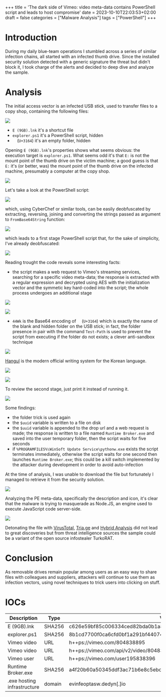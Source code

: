 +++
title = 'The dark side of Vimeo: video meta-data contains PowerShell script and leads to host compromise'
date = 2023-10-10T22:03:53+02:00
draft = false
categories = ["Malware Analysis"]
tags = ["PowerShell"]
+++

# Introduction

During my daily blue-team operations I stumbled across a series of similar infection chains, all started with an infected thumb drive. Since the installed security solution detected with a generic signature the threat but didn't block it, I took charge of the alerts and decided to deep dive and analyze the sample.

# Analysis

The initial access vector is an infected USB stick, used to transfer files to a copy shop, containing the following files:

![](images/usb_drive_content.png)

- `E (9GB).lnk` it's a shortcut file
- `explorer.ps1` it's a PowerShell script, hidden
- `ㅤ` (`U+3164`) it's an empty folder, hidden

Opening `E (9GB).lnk`'s properties shows what seems obvious: the execution target is `explorer.ps1`. What seems odd it's that `E:` is not the mount point of the thumb drive on the victim machine; a good guess is that `E:` it's (or better, was) the mount point of the thumb drive on the infected machine, presumably a computer at the copy shop.

![](images/shortcut_properties.png)

Let's take a look at the PowerShell script:

![](images/0_stage_powershell_script.png)

which, using CyberChef or similar tools, can be easily deobfuscated by extracting, reversing, joining and converting the strings passed as argument to `FromBase64String` function:

![](images/0_stage_powershell_script_clean.png)

which leads to a first stage PowerShell script that, for the sake of simplicity, I've already deobfuscated:

![](images/1_stage_powershell_script_clean.png)

Reading trought the code reveals some interesting facts:

- the script makes a web request to Vimeo's streaming services, searching for a specific video meta-data; the response is extracted with a regular expression and decrypted using AES with the initialization vector and the symmetic key hard-coded into the script; the whole process undergoes an additional stage

![](images/vimeo_video.png)

![](images/vimeo_video_metadata.png)

- `44Wk` is the Base64 encoding of `ㅤ` (`U+3164`) which is exactly the name of the blank and hidden folder on the USB stick; in fact, the folder presence in pair with the command `Test-Path` is used to prevent the script from executing if the folder do not exists; a clever anti-sandbox technique

![](images/unicode_char.png)

[Hangul](https://en.wikipedia.org/wiki/Hangul) is the modern official writing system for the Korean language.

![](images/unicode_char_bin.png)

![](images/unicode_char_anti_sandbox.png)

To review the second stage, just print it instead of running it.

![](images/2_stage_powershell_script_clean.png)

Some findings:

- the folder trick is used again
- the `$uuid` variable is written to a file on disk
- the `$uuid` variable is appended to the drop url and a web request is made; the response is written to a file named `Runtime Broker.exe` and saved into the user temporary folder, then the script waits for five seconds
- if `%PROGRAMFILES%\WinSoft Update Service\pythonw.exe` exists the script terminates immediately, otherwise the script waits for one second then launches `Runtime Broker.exe`; this could be a kill switch implemented by the attacker during development in order to avoid auto-infection

At the time of analysis, I was unable to download the file but fortunately I managed to retrieve it from the security solution.

![](images/runtime_broker.png)

Analyzing the PE meta-data, specifically the description and icon, it's clear that the malware is trying to masquerade as Node.JS, an engine used to execute JavaScript code server-side.

![](images/pe_studio_analysis.png)

Detonating the file with [VirusTotal](https://www.virustotal.com/gui/file/a4f20b60a50345ddf3ac71b6e8c5ebcb9d069721b0b0edc822ed2e7569a0bb40), [Tria.ge](https://tria.ge/231011-hrrjwsae49) and [Hybrid Analysis](https://www.hybrid-analysis.com/sample/a4f20b60a50345ddf3ac71b6e8c5ebcb9d069721b0b0edc822ed2e7569a0bb40) did not lead to great discoveries but from threat intelligence sources the sample could be a variant of the open source infostealer TurkoRAT.

# Conclusion

As removable drives remain popular among users as an easy way to share files with colleagues and suppliers, attackers will continue to use them as infection vectors, using novel techniques to trick users into clicking on stuff.

# IOCs

| Description | Type | Value |
|-------------|------|-------|
|E (9GB).lnk|SHA256|c626e59bf85c006334ced82bda0b1a83fa720b0f455db1a040b47caf02a45b4c
|explorer.ps1|SHA256|8b1cd7700f0ca6cfd0bf1a291bf44074cd8fcbc6c0440a09d43422a5cc7fc3bb
|Vimeo video|URL|h++ps://vimeo.com/804838895
|Vimeo video|URL|h++ps://vimeo.com/api/v2/video/804838895.json
|Vimeo user|URL|h++ps://vimeo.com/user195838396
|Runtime Broker.exe|SHA256|a4f20b60a50345ddf3ac71b6e8c5ebcb9d069721b0b0edc822ed2e7569a0bb40
|.exe hosting infrastructure|domain|evinfeoptasw.dedyn[.]io